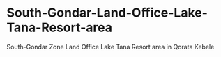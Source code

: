 # South-Gondar-Land-Office-Lake-Tana-Resort-area
 South-Gondar Zone Land Office Lake Tana Resort area in Qorata Kebele
